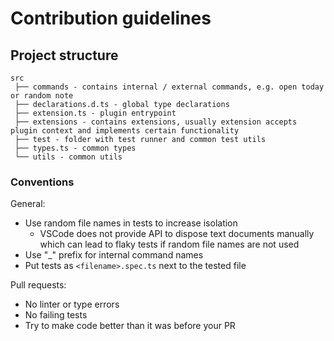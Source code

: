 # Contribution guidelines

## Project structure

```
src
 ├── commands - contains internal / external commands, e.g. open today or random note
 ├── declarations.d.ts - global type declarations
 ├── extension.ts - plugin entrypoint
 ├── extensions - contains extensions, usually extension accepts plugin context and implements certain functionality
 ├── test - folder with test runner and common test utils
 ├── types.ts - common types
 └── utils - common utils
```

### Conventions

General:

- Use random file names in tests to increase isolation
  - VSCode does not provide API to dispose text documents manually which can lead to flaky tests if random file names are not used
- Use "_" prefix for internal command names
- Put tests as `<filename>.spec.ts` next to the tested file

Pull requests:

- No linter or type errors
- No failing tests
- Try to make code better than it was before your PR
